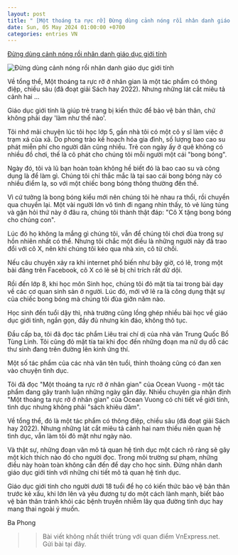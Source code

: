 ```yaml
---
layout: post
title: " [Một thoáng ta rực rỡ] Đừng dùng cảnh nóng rồi nhân danh giáo dục giới tính"
date: Sun, 05 May 2024 01:00:00 +0700
categories: entries VN
---
```

[Đừng dùng cảnh nóng rồi nhân danh giáo dục giới tính](https://vnexpress.net/nham-lan-dung-canh-nong-de-giao-duc-gioi-tinh-4742028.html)

![Đừng dùng cảnh nóng rồi nhân danh giáo dục giới tính](https://i2-vnexpress.vnecdn.net/2024/05/04/186821459499639-1714811313-7911-1714811339.jpg?w=1200&h=0&q=100&dpr=1&fit=crop&s=qBgEvq0k-rtpkBQse9vGjA)

Về tổng thể, Một thoáng ta rực rỡ ở nhân gian là một tác phẩm có thông điệp, chiều sâu (đã đoạt giải Sách hay 2022). Nhưng những lát cắt miêu tả cảnh hai ...

Giáo dục giới tính là giúp trẻ trang bị kiến thức để bảo vệ bản thân, chứ không phải dạy 'làm như thế nào'.

Tôi nhớ mãi chuyện lúc tôi học lớp 5, gần nhà tôi có một cô y sĩ làm việc ở trạm xá của xã. Do phong trào kế hoạch hóa gia đình, số lượng bao cao su phát miễn phí cho người dân cũng nhiều. Trẻ con ngày ấy ở quê không có nhiều đồ chơi, thế là cô phát cho chúng tôi mỗi người một cái "bong bóng".

Ngày đó, tôi và lũ bạn hoàn toàn không hề biết đó là bao cao su và công dụng là để làm gì. Chúng tôi chỉ thắc mắc là tại sao cái bong bóng này có nhiều điểm lạ, so với một chiếc bong bóng thông thường đến thế.

Vì cứ tưởng là bong bóng kiểu mới nên chúng tôi hè nhau ra thổi, rồi chuyền qua chuyền lại. Một vài người lớn vô tình đi ngang nhìn thấy, tỏ vẻ lúng túng và gặn hỏi thứ này ở đâu ra, chúng tôi thành thật đáp: "Cô X tặng bong bóng cho chúng con".

Lúc đó họ không la mắng gì chúng tôi, vẫn để chúng tôi chơi đùa trong sự hồn nhiên nhất có thể. Nhưng tôi chắc một điều là những người này đã trao đổi với cô X, nên khi chúng tôi kéo qua nhà xin, cô từ chối.

Nếu câu chuyện xảy ra khi internet phổ biến như bây giờ, có lẽ, trong một bài đăng trên Facebook, cô X có lẽ sẽ bị chỉ trích rất dữ dội.

Rồi đến lớp 8, khi học môn Sinh học, chúng tôi đỏ mặt tía tai trong bài dạy về các cơ quan sinh sản ở người. Lúc đó, mới vỡ lẽ ra là công dụng thật sự của chiếc bong bóng mà chúng tôi đùa giỡn năm nào.

Học sinh đến tuổi dậy thì, nhà trường cũng lồng ghép nhiều bài học về giáo dục giới tính, ngắn gọn, đầy đủ nhưng kín đáo, không thô tục.

Đầu cấp ba, tôi đã đọc tác phẩm Liêu trai chí dị của nhà văn Trung Quốc Bồ Tùng Linh. Tôi cũng đỏ mặt tía tai khi đọc đến những đoạn ma nữ dụ dỗ các thư sinh đang trên đường lên kinh ứng thí.

Một số tác phẩm của các nhà văn tên tuổi, thỉnh thoảng cũng có đan xen vào chuyện tình dục.

Tôi đã đọc "Một thoáng ta rực rỡ ở nhân gian" của Ocean Vuong - một tác phẩm đang gây tranh luận những ngày gần đây. Nhiều chuyên gia nhận định "Một thoáng ta rực rỡ ở nhân gian" của Ocean Vuong có chi tiết về giới tính, tình dục nhưng không phải "sách khiêu dâm".

Về tổng thể, đó là một tác phẩm có thông điệp, chiều sâu (đã đoạt giải Sách hay 2022). Nhưng những lát cắt miêu tả cảnh hai nam thiếu niên quan hệ tình dục, vẫn làm tôi đỏ mặt như ngày nào.

Và thật sự, những đoạn văn mô tả quan hệ tình dục một cách rõ ràng sẽ gây một kích thích nào đó cho người đọc. Trong môi trường sư phạm, những điều này hoàn toàn không cần đến để dạy cho học sinh. Đừng nhân danh giáo dục giới tính với những chi tiết mô tả quan hệ tình dục.

Giáo dục giới tính cho người dưới 18 tuổi để họ có kiến thức bảo vệ bản thân trước kẻ xấu, khi lớn lên và yêu đương tự do một cách lành mạnh, biết bảo vệ bản thân tránh khỏi các bệnh truyền nhiễm lây qua đường tình dục hay mang thai ngoài ý muốn.

Ba Phong

>>Bài viết không nhất thiết trùng với quan điểm VnExpress.net. Gửi bài tại đây.

